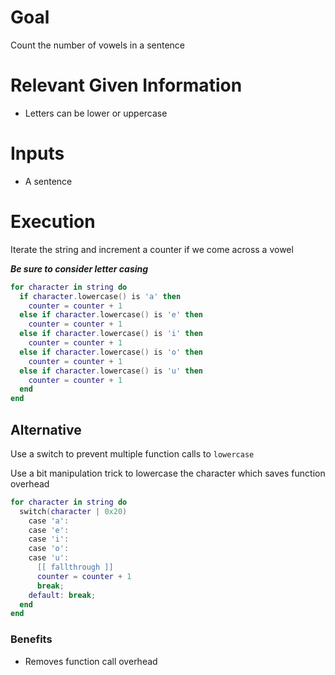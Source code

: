 # Goal
Count the number of vowels in a sentence

# Relevant Given Information
- Letters can be lower or uppercase

# Inputs
- A sentence

# Execution
Iterate the string and increment a counter if we come across a vowel

**_Be sure to consider letter casing_**
```lua
for character in string do
  if character.lowercase() is 'a' then
    counter = counter + 1
  else if character.lowercase() is 'e' then
    counter = counter + 1
  else if character.lowercase() is 'i' then
    counter = counter + 1
  else if character.lowercase() is 'o' then
    counter = counter + 1
  else if character.lowercase() is 'u' then
    counter = counter + 1
  end
end
```

## Alternative
Use a switch to prevent multiple function calls to `lowercase`

Use a bit manipulation trick to lowercase the character which saves function overhead
```lua
for character in string do
  switch(character | 0x20)
    case 'a':
    case 'e':
    case 'i':
    case 'o':
    case 'u':
      [[ fallthrough ]]
      counter = counter + 1
      break;
    default: break;
  end
end
```
### Benefits
- Removes function call overhead